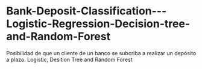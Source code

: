 # Bank-Deposit-Classification---Logistic-Regression-Decision-tree-and-Random-Forest
Posibilidad de que un cliente de un banco se subcriba a realizar un depósito a plazo. Logistic, Desition Tree and Random Forest
